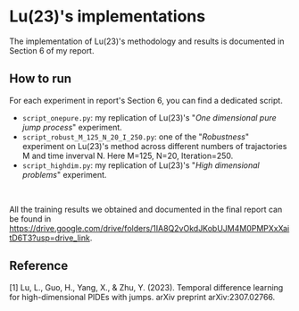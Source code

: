 # Lu(23)'s implementations

The implementation of Lu(23)'s methodology and results is documented in Section 6 of my report.  


## How to run
For each experiment in report's Section 6, you can find a dedicated script.

- `script_onepure.py`: my replication of Lu(23)'s "*One dimensional pure jump process*" experiment.
- `script_robust_M_125_N_20_I_250.py`: one of the "*Robustness*" experiment on Lu(23)'s method across different numbers of trajactories M and time inverval N. Here M=125, N=20, Iteration=250.
- `script_highdim.py`: my replication of Lu(23)'s "*High dimensional problems*" experiment.

<br/>

All the training results we obtained and documented in the final report can be found in 
  <https://drive.google.com/drive/folders/1IA8Q2vOkdJKobUJM4M0PMPXxXaitD6T3?usp=drive_link>.

## Reference
[1] Lu, L., Guo, H., Yang, X., & Zhu, Y. (2023). Temporal difference learning for high-dimensional PIDEs with jumps. arXiv preprint arXiv:2307.02766.
